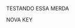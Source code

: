 <article class="markdown-body entry-content container-lg" itemprop="text"><p dir="auto">TESTANDO ESSA MERDA</p>
</article>NOVA KEY
